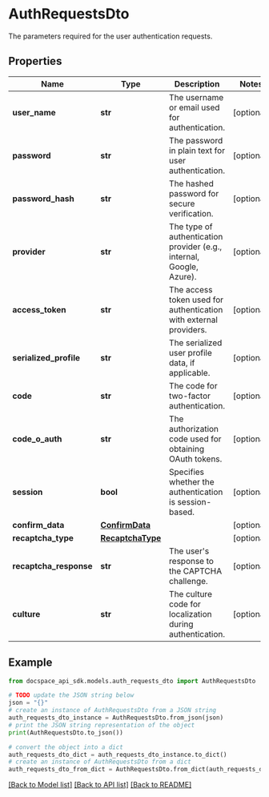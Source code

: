 # AuthRequestsDto
The parameters required for the user authentication requests.

## Properties

Name | Type | Description | Notes
------------ | ------------- | ------------- | -------------
**user_name** | **str** | The username or email used for authentication. | [optional] 
**password** | **str** | The password in plain text for user authentication. | [optional] 
**password_hash** | **str** | The hashed password for secure verification. | [optional] 
**provider** | **str** | The type of authentication provider (e.g., internal, Google, Azure). | [optional] 
**access_token** | **str** | The access token used for authentication with external providers. | [optional] 
**serialized_profile** | **str** | The serialized user profile data, if applicable. | [optional] 
**code** | **str** | The code for two-factor authentication. | [optional] 
**code_o_auth** | **str** | The authorization code used for obtaining OAuth tokens. | [optional] 
**session** | **bool** | Specifies whether the authentication is session-based. | [optional] 
**confirm_data** | [**ConfirmData**](ConfirmData.md) |  | [optional] 
**recaptcha_type** | [**RecaptchaType**](RecaptchaType.md) |  | [optional] 
**recaptcha_response** | **str** | The user&#39;s response to the CAPTCHA challenge. | [optional] 
**culture** | **str** | The culture code for localization during authentication. | [optional] 

## Example

```python
from docspace_api_sdk.models.auth_requests_dto import AuthRequestsDto

# TODO update the JSON string below
json = "{}"
# create an instance of AuthRequestsDto from a JSON string
auth_requests_dto_instance = AuthRequestsDto.from_json(json)
# print the JSON string representation of the object
print(AuthRequestsDto.to_json())

# convert the object into a dict
auth_requests_dto_dict = auth_requests_dto_instance.to_dict()
# create an instance of AuthRequestsDto from a dict
auth_requests_dto_from_dict = AuthRequestsDto.from_dict(auth_requests_dto_dict)
```
[[Back to Model list]](../README.md#documentation-for-models) [[Back to API list]](../README.md#documentation-for-api-endpoints) [[Back to README]](../README.md)


